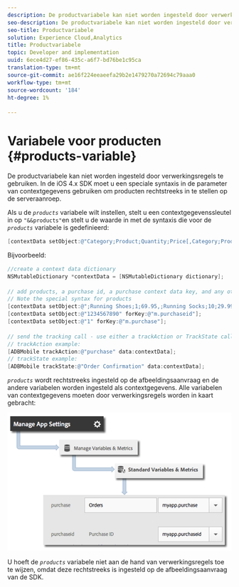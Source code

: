 ```yaml
---
description: De productvariabele kan niet worden ingesteld door verwerkingsregels te gebruiken. In de iOS 4.x SDK moet u een speciale syntaxis in de parameter van contextgegevens gebruiken om producten rechtstreeks in te stellen op de serveraanroep.
seo-description: De productvariabele kan niet worden ingesteld door verwerkingsregels te gebruiken. In de iOS 4.x SDK moet u een speciale syntaxis in de parameter van contextgegevens gebruiken om producten rechtstreeks in te stellen op de serveraanroep.
seo-title: Productvariabele
solution: Experience Cloud,Analytics
title: Productvariabele
topic: Developer and implementation
uuid: 6ece4d27-ef86-435c-a6f7-bd76be1c95ca
translation-type: tm+mt
source-git-commit: ae16f224eeaeefa29b2e1479270a72694c79aaa0
workflow-type: tm+mt
source-wordcount: '184'
ht-degree: 1%

---
```



# Variabele voor producten {#products-variable}

De productvariabele kan niet worden ingesteld door verwerkingsregels te gebruiken. In de iOS 4.x SDK moet u een speciale syntaxis in de parameter van contextgegevens gebruiken om producten rechtstreeks in te stellen op de serveraanroep.

Als u de *`products`* variabele wilt instellen, stelt u een contextgegevenssleutel in op `"&&products"`en stelt u de waarde in met de syntaxis die voor de *`products`* variabele is gedefinieerd:

```objective-c
[contextData setObject:@"Category;Product;Quantity;Price[,Category;Product;Quantity;Price]" forKey:@"&&products"];
```

Bijvoorbeeld:

```objective-c
//create a context data dictionary 
NSMutableDictionary *contextData = [NSMutableDictionary dictionary]; 
 
// add products, a purchase id, a purchase context data key, and any other data you want to collect. 
// Note the special syntax for products 
[contextData setObject:@";Running Shoes;1;69.95,;Running Socks;10;29.99" forKey:@"&&products"]; 
[contextData setObject:@"1234567890" forKey:@"m.purchaseid"]; 
[contextData setObject:@"1" forKey:@"m.purchase"]; 
 
// send the tracking call - use either a trackAction or TrackState call. 
// trackAction example: 
[ADBMobile trackAction:@"purchase" data:contextData]; 
// trackState example: 
[ADBMobile trackState:@"Order Confirmation" data:contextData]; 
```

*`products`* wordt rechtstreeks ingesteld op de afbeeldingsaanvraag en de andere variabelen worden ingesteld als contextgegevens. Alle variabelen van contextgegevens moeten door verwerkingsregels worden in kaart gebracht:

![](assets/map-products.png)

U hoeft de *`products`* variabele niet aan de hand van verwerkingsregels toe te wijzen, omdat deze rechtstreeks is ingesteld op de afbeeldingsaanvraag van de SDK.
